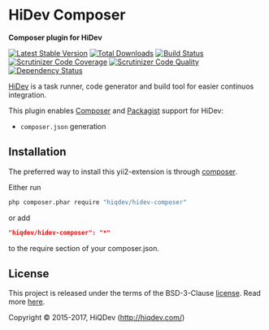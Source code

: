 # HiDev Composer

**Composer plugin for HiDev**

[![Latest Stable Version](https://poser.pugx.org/hiqdev/hidev-composer/v/stable)](https://packagist.org/packages/hiqdev/hidev-composer)
[![Total Downloads](https://poser.pugx.org/hiqdev/hidev-composer/downloads)](https://packagist.org/packages/hiqdev/hidev-composer)
[![Build Status](https://img.shields.io/travis/hiqdev/hidev-composer.svg)](https://travis-ci.org/hiqdev/hidev-composer)
[![Scrutinizer Code Coverage](https://img.shields.io/scrutinizer/coverage/g/hiqdev/hidev-composer.svg)](https://scrutinizer-ci.com/g/hiqdev/hidev-composer/)
[![Scrutinizer Code Quality](https://img.shields.io/scrutinizer/g/hiqdev/hidev-composer.svg)](https://scrutinizer-ci.com/g/hiqdev/hidev-composer/)
[![Dependency Status](https://www.versioneye.com/php/hiqdev:hidev-composer/dev-master/badge.svg)](https://www.versioneye.com/php/hiqdev:hidev-composer/dev-master)

[HiDev](https://github.com/hiqdev/hidev) is a task runner, code generator and build tool for easier continuos integration.

This plugin enables [Composer](https://getcomposer.org/) and [Packagist](https://packagist.org/) support for HiDev:

- `composer.json` generation

## Installation

The preferred way to install this yii2-extension is through [composer](http://getcomposer.org/download/).

Either run

```sh
php composer.phar require "hiqdev/hidev-composer"
```

or add

```json
"hiqdev/hidev-composer": "*"
```

to the require section of your composer.json.

## License

This project is released under the terms of the BSD-3-Clause [license](LICENSE).
Read more [here](http://choosealicense.com/licenses/bsd-3-clause).

Copyright © 2015-2017, HiQDev (http://hiqdev.com/)
